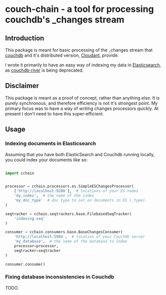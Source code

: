 # couch-chain - a tool for processing couchdb's \_changes stream


## Introduction

This package is meant for basic processing of the \_changes stream that 
[couchdb](http://docs.couchdb.org/en/latest/api/database/changes.html) 
and it's distributed version, 
[Cloudant](https://docs.cloudant.com/api/database.html?highlight=_changes#obtaining-a-list-of-changes), provide.

I wrote it primarily to have an easy way of indexing my data in 
[Elasticsearch](http://www.elasticsearch.org/),
as [couchdb-river](https://github.com/elasticsearch/elasticsearch-river-couchdb) is being deprecated.


## Disclaimer

This package is meant as a proof of concept, rather than anything else. 
It is purely synchronous, and therefore efficiency is not it's strongest 
point. My primary focus was to have a way of writing changes processors 
quickly. At present I don't need to have this super-efficient.


## Usage


### Indexing documents in Elasticsearch

Assuming that you have both ElasticSearch and Couchdb running locally,
you could index your documents like so:

```python

import cchain


processor = cchain.processors.es.SimpleESChangesProcessor(
    ['http://localhost:9200'],  # locations of your ES nodes
    'my_index',  # the name of the index
    'my_doc_type'  # doc type to set on documents in ES (_type).
)

seqtracker = cchain.seqtrackers.base.FilebasedSeqTracker(
    'indexing.seq'
)

consumer = cchain.consumers.base.BaseChangesConsumer(
    'http://localhost:5984',  # location of your Couchdb server
    'my_database',  # the name of the database to index
    processor=processor,
    seqtracker=seqtracker
)

consumer.consume()

```


### Fixing database inconsistencies in Couchdb


TODO.
